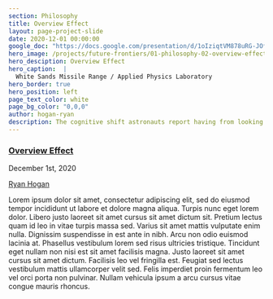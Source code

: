 ```yaml
---
section: Philosophy
title: Overview Effect
layout: page-project-slide
date: 2020-12-01 00:00:00
google_doc: "https://docs.google.com/presentation/d/1oIziqtVM878uRG-JOfrQNvGFsQWKP_S_W8cLkhQlXvA/edit#slide=id.g8e57ae87b5_8_0"
hero_image: /projects/future-frontiers/01-philosophy-02-overview-effect-01.jpg
hero_desciption: Overview Effect
hero_caption:  |
  White Sands Missile Range / Applied Physics Laboratory
hero_border: true
hero_position: left
page_text_color: white
page_bg_color: "0,0,0"
author: hogan-ryan
description: The cognitive shift astronauts report having from looking upon Earth from its orbit.
---
```

<h3 class="slide-deck-visible-anchor"><a href="#projects-future-frontiers-01-philosophy-02-overview-effect-01">Overview Effect</a></h3>
<time class="db small ttu tracked-tight">December 1st, 2020</time>
<p class="project-page-author mt1 small ttu tracked-tight"><a href="/members/hogan-ryan/">Ryan&nbsp;Hogan</a></p>

Lorem ipsum dolor sit amet, consectetur adipiscing elit, sed do eiusmod tempor incididunt ut labore et dolore magna aliqua. Turpis nunc eget lorem dolor. Libero justo laoreet sit amet cursus sit amet dictum sit. Pretium lectus quam id leo in vitae turpis massa sed. Varius sit amet mattis vulputate enim nulla. Dignissim suspendisse in est ante in nibh. Arcu non odio euismod lacinia at. Phasellus vestibulum lorem sed risus ultricies tristique. Tincidunt eget nullam non nisi est sit amet facilisis magna. Justo laoreet sit amet cursus sit amet dictum. Facilisis leo vel fringilla est. Feugiat sed lectus vestibulum mattis ullamcorper velit sed. Felis imperdiet proin fermentum leo vel orci porta non pulvinar. Nullam vehicula ipsum a arcu cursus vitae congue mauris rhoncus.
